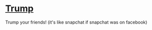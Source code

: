 [Trump](http://trumpyourfriends.com)
===================================

Trump your friends! (it's like snapchat if snapchat was on facebook)